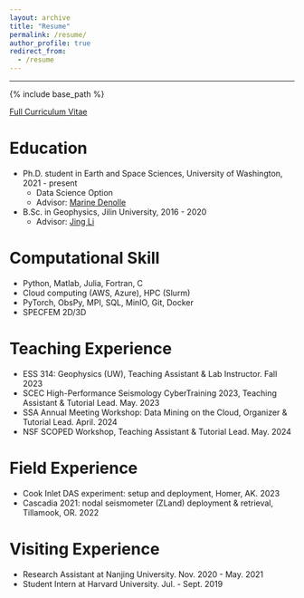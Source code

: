 ```yaml
---
layout: archive
title: "Resume"
permalink: /resume/
author_profile: true
redirect_from:
  - /resume
---
```

---
{% include base_path %}

[Full Curriculum Vitae](https://dasway.ess.washington.edu/shared/niyiyu/CV_Yiyu_Ni.pdf)

Education
======
* Ph.D. student in Earth and Space Sciences, University of Washington, 2021 - present
  * Data Science Option
  * Advisor: [Marine Denolle](https://ess.uw.edu/people/marine-denolle/)
* B.Sc. in Geophysics, Jilin University, 2016 - 2020
  * Advisor: [Jing Li](https://scholar.google.com/citations?hl=en&user=qRXXUOQAAAAJ&view_op=list_works&sortby=pubdate)

Computational Skill
======
* Python, Matlab, Julia, Fortran, C
* Cloud computing (AWS, Azure), HPC (Slurm)
* PyTorch, ObsPy, MPI, SQL, MinIO, Git, Docker
* SPECFEM 2D/3D

Teaching Experience
======
* ESS 314: Geophysics (UW), Teaching Assistant & Lab Instructor. Fall 2023
*	SCEC High-Performance Seismology CyberTraining 2023, Teaching Assistant & Tutorial Lead. May. 2023
* SSA Annual Meeting Workshop: Data Mining on the Cloud, Organizer & Tutorial Lead. April. 2024
* NSF SCOPED Workshop, Teaching Assistant & Tutorial Lead. May. 2024

Field Experience
======
* Cook Inlet DAS experiment: setup and deployment, Homer, AK. 2023
*	Cascadia 2021: nodal seismometer (ZLand) deployment & retrieval, Tillamook, OR. 2022

Visiting Experience
======
* Research Assistant at Nanjing University. Nov. 2020 - May. 2021
* Student Intern at Harvard University. Jul. - Sept. 2019